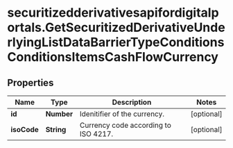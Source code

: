 # securitizedderivativesapifordigitalportals.GetSecuritizedDerivativeUnderlyingListDataBarrierTypeConditionsConditionsItemsCashFlowCurrency

## Properties

Name | Type | Description | Notes
------------ | ------------- | ------------- | -------------
**id** | **Number** | Idenitifier of the currency. | [optional] 
**isoCode** | **String** | Currency code according to ISO 4217. | [optional] 


